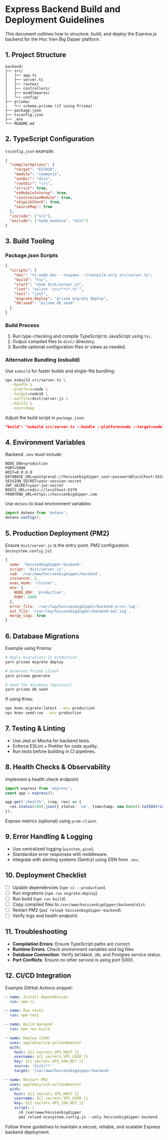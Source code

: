 # Express Backend Build and Deployment Guidelines

This document outlines how to structure, build, and deploy the Express.js backend for the Hoc Vien Big Dipper platform.

## 1. Project Structure

```
backend/
├── src/
│   ├── app.ts
│   ├── server.ts
│   ├── routes/
│   ├── controllers/
│   ├── middlewares/
│   └── config/
├── prisma/
│   └── schema.prisma (if using Prisma)
├── package.json
├── tsconfig.json
├── .env
└── README.md
```

## 2. TypeScript Configuration

`tsconfig.json` example:

```json
{
  "compilerOptions": {
    "target": "ES2020",
    "module": "commonjs",
    "outDir": "dist",
    "rootDir": "src",
    "strict": true,
    "esModuleInterop": true,
    "resolveJsonModule": true,
    "skipLibCheck": true,
    "sourceMap": true
  },
  "include": ["src"],
  "exclude": ["node_modules", "dist"]
}
```

## 3. Build Tooling

### Package.json Scripts

```json
{
  "scripts": {
    "dev": "ts-node-dev --respawn --transpile-only src/server.ts",
    "build": "tsc",
    "start": "node dist/server.js",
    "lint": "eslint 'src/**/*.ts'",
    "test": "jest",
    "migrate:deploy": "prisma migrate deploy",
    "db:seed": "prisma db seed"
  }
}
```

### Build Process

1. Run type-checking and compile TypeScript to JavaScript using `tsc`.
2. Output compiled files to `dist/` directory.
3. Bundle optional configuration files or views as needed.

### Alternative Bundling (esbuild)

Use `esbuild` for faster builds and single-file bundling:

```bash
npx esbuild src/server.ts \
  --bundle \
  --platform=node \
  --target=node18 \
  --outfile=dist/server.js \
  --minify \
  --sourcemap
```

Adjust the build script in `package.json`:

```json
"build": "esbuild src/server.ts --bundle --platform=node --target=node18 --outfile=dist/server.js --minify --sourcemap"
```

## 4. Environment Variables

Backend `.env` must include:

```env
NODE_ENV=production
PORT=5000
HOST=0.0.0.0
DATABASE_URL=postgresql://hocvienbigdipper_user:password@localhost:5432/hocvienbigdipper
SESSION_SECRET=your-session-secret
JWT_SECRET=your-jwt-secret
REDIS_URL=redis://localhost:6379
FRONTEND_URL=https://hocvienbigdipper.com
```

Use `dotenv` to load environment variables:

```typescript
import dotenv from 'dotenv';
dotenv.config();
```

## 5. Production Deployment (PM2)

Ensure `dist/server.js` is the entry point. PM2 configuration (`ecosystem.config.js`):

```javascript
{
  name: 'hocvienbigdipper-backend',
  script: 'dist/server.js',
  cwd: '/var/www/hocvienbigdipper/backend',
  instances: 2,
  exec_mode: 'cluster',
  env: {
    NODE_ENV: 'production',
    PORT: 5000
  },
  error_file: '/var/log/hocvienbigdipper/backend-error.log',
  out_file: '/var/log/hocvienbigdipper/backend-out.log',
  merge_logs: true
}
```

## 6. Database Migrations

Example using Prisma:

```bash
# Apply migrations in production
yarn prisma migrate deploy

# Generate Prisma client
yarn prisma generate

# Seed the database (optional)
yarn prisma db seed
```

If using Knex:

```bash
npx knex migrate:latest --env production
npx knex seed:run --env production
```

## 7. Testing & Linting

- Use Jest or Mocha for backend tests.
- Enforce ESLint + Prettier for code quality.
- Run tests before building in CI pipelines.

## 8. Health Checks & Observability

Implement a health check endpoint:

```typescript
import express from 'express';
const app = express();

app.get('/health', (req, res) => {
  res.status(200).json({ status: 'ok', timestamp: new Date().toISOString() });
});
```

Expose metrics (optional) using `prom-client`.

## 9. Error Handling & Logging

- Use centralized logging (`winston`, `pino`).
- Standardize error responses with middleware.
- Integrate with alerting systems (Sentry) using DSN from `.env`.

## 10. Deployment Checklist

- [ ] Update dependencies (`npm ci --production`).
- [ ] Run migrations (`npm run migrate:deploy`).
- [ ] Run build (`npm run build`).
- [ ] Copy compiled files to `/var/www/hocvienbigdipper/backend/dist`.
- [ ] Restart PM2 (`pm2 reload hocvienbigdipper-backend`).
- [ ] Verify logs and health endpoint.

## 11. Troubleshooting

- **Compilation Errors**: Ensure TypeScript paths are correct.
- **Runtime Errors**: Check environment variables and log files.
- **Database Connection**: Verify `DATABASE_URL` and Postgres service status.
- **Port Conflicts**: Ensure no other service is using port 5000.

## 12. CI/CD Integration

Example GitHub Actions snippet:

```yaml
- name: Install dependencies
  run: npm ci

- name: Run tests
  run: npm test

- name: Build backend
  run: npm run build

- name: Deploy (SSH)
  uses: appleboy/scp-action@master
  with:
    host: ${{ secrets.VPS_HOST }}
    username: ${{ secrets.VPS_USER }}
    key: ${{ secrets.VPS_SSH_KEY }}
    source: 'dist/**'
    target: '/var/www/hocvienbigdipper/backend'

- name: Restart PM2
  uses: appleboy/ssh-action@master
  with:
    host: ${{ secrets.VPS_HOST }}
    username: ${{ secrets.VPS_USER }}
    key: ${{ secrets.VPS_SSH_KEY }}
    script: |
      cd /var/www/hocvienbigdipper
      pm2 reload ecosystem.config.js --only hocvienbigdipper-backend
```

Follow these guidelines to maintain a secure, reliable, and scalable Express backend deployment.
